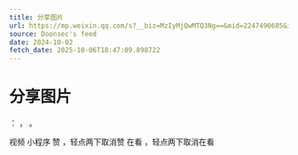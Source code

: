 ```yaml
---
title: 分享图片
url: https://mp.weixin.qq.com/s?__biz=MzIyMjQwMTQ3Ng==&mid=2247490685&idx=1&sn=4275d8f503d48827056591fd0c5d6a73
source: Doonsec's feed
date: 2024-10-02
fetch_date: 2025-10-06T18:47:09.898722
---
```


# 分享图片

：
，
。

视频
小程序
赞
，轻点两下取消赞
在看
，轻点两下取消在看